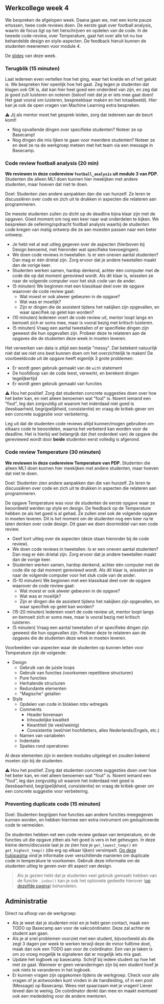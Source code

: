 ## Werkcollege week 4

We bespreken de afgelopen week. Daana gaan we, met een korte pauze ertussen, twee code reviews doen. De eerste gaat over football analysis, waarin de focus ligt op het herschrijven en opdelen van de code. In de tweede code-review, over Temperature, gaat het over alle tot nu toe behandelde design en style-aspecten. De feedback hieruit kunnen de studenten meenemen voor module 4.

De [slides](https://docs.google.com/presentation/d/133YaZvgRkFLStt4zGnrCSD4h_GFBP0DgCSo2KPvHZbU/edit?usp=drive_link) van deze week.

### Terugblik (15 minuten)

Laat iedereen even vertellen hoe het ging, waar het knelde en of het gelukt is. We bespreken hier openlijk hoe het gaat. Zeg tegen je studenten dat klagen ook OK is, dat kan hier heel goed een onderdeel van zijn, en zeg dat je goed zult luisteren en noteren (beloof niet dat je er iets mee gaat doen! Het gaat vooral om luisteren, bespreekbaar maken en het totaalbeeld). Hier kan je ook de open vragen van Machine Learning extra bespreken.

⚠️ Jij als mentor moet het gesprek leiden, zorg dat iedereen aan de beurt komt!

- Nog opvallende dingen over specifieke studenten? Noteer ze op Basecamp!
- Nog dingen die mis lijken te gaan voor meerdere studenten? Noteer ze en deel ze na de werkgroep meteen met het team via een message in Basecamp.

### Code review football analysis (20 min)

**We reviewen in deze codereview `football_analysis` uit module 3 van PDP.** Studenten die alleen ML1 doen kunnen hier meekijken met andere studenten, maar hoeven dat niet te doen.

Doel: Studenten zien andere aanpakken dan die van hunzelf. Ze leren te discussiëren over code en zich uit te drukken in aspecten die relateren aan programmeren.

De meeste studenten zullen zo dicht op de deadline bijna klaar zijn met de opgaven. Goed moment om nog een keer naar wat onderdelen te kijken. We bespreken de oefening/opdracht football analysis waarbij de studenten code kregen van matig ontwerp die ze aan moesten passen naar een beter ontwerp.

- Je hebt net al wat uitleg gegeven over de aspecten (hierboven bij Design benoemd, met hieronder wat specifieke toevoegingen).
- We doen code reviews in tweetallen. Is er een oneven aantal studenten? Dan mag er één drietal zijn. Zorg ervoor dat je andere tweetallen maakt dan de vorige keer.
- Studenten werken samen, hardop denkend, achter één computer met de code die op dat moment gereviewd wordt. Als dit klaar is, wisselen ze naar de volgende computer voor het stuk code van de ander.
- (5 minuten) We beginnen met een klassikaal deel over de opgave waarover de code review gaat:
  - Wat moest er ook alweer gebeuren in de opgave?
  - Wat was er moeilijk?
  - Zijn er dingen die de assistent tijdens het nakijken zijn opgevallen, en waar specifiek op gelet kan worden?
- (10 minuten) Iedereen voert de code review uit, mentor loopt langs en bemoeit zich er soms mee, maar is vooral bezig met kritisch luisteren.
- (5 minuten) Vraag een aantal tweetallen of er specifieke dingen zijn geweest die hun opgevallen zijn. Probeer deze te relateren aan de opgaves die de studenten deze week in moeten leveren.

Het verwerken van data is altijd een beetje "messy". Dat betekent natuurlijk niet dat we niet ons best kunnen doen om het overzichtelijk te maken! De voorbeeldcode uit de opgave heeft eigenlijk 3 grote problemen:

- Er wordt geen gebruik gemaakt van de `with` statement
- De hoofdloop van de code leest, verwerkt, en berekent dingen tegelijkertijd
- Er wordt geen gebruik gemaakt van functies

⚠️ Hou het positief. Zorg dat studenten concrete suggesties doen over hoe het beter kan, en niet alleen benoemen wat "fout" is. Noemt iemand een "fout", leg dan zorgvuldig uit waarom het inderdaad niet goed is (leesbaarheid, begrijpelijkheid, consistentie) en vraag de kritiek-gever om een concrete suggestie voor verbetering.

Leg uit dat de studenten code reviews altijd kunnen/mogen gebruiken om elkaars code te beoordelen, waarna het verbeterd kan worden voor de deadline. Het is hierbij wel belangrijk dat (het onderdeel van) de opgave die gereviewed wordt door **beide** studenten eerst volledig is afgerond.

### Code review Temperature (30 minuten)

**We reviewen in deze codereview Temperature van PDP.** Studenten die alleen ML1 doen kunnen hier meekijken met andere studenten, maar hoeven dat niet te doen.

Doel: Studenten zien andere aanpakken dan die van hunzelf. Ze leren te discussiëren over code en zich uit te drukken in aspecten die relateren aan programmeren.

De opgave Temperature was voor de studenten de eerste opgave waar ze beoordeeld werden op style en design. De feedback op de Temperature hebben ze als het goed is al gehad. Ze zullen snel ook de volgende opgave in moeten leveren. Dit is _het_ moment om de studenten nog een keer na te laten denken over code design. Dit gaan we doen doormiddel van een code review.

- Geef kort uitleg over de aspecten (deze staan hieronder bij de code review).
- We doen code reviews in tweetallen. Is er een oneven aantal studenten? Dan mag er één drietal zijn. Zorg ervoor dat je andere tweetallen maakt dan de vorige keer.
- Studenten werken samen, hardop denkend, achter één computer met de code die op dat moment gereviewd wordt. Als dit klaar is, wisselen ze naar de volgende computer voor het stuk code van de ander.
- (5-10 minuten) We beginnen met een klassikaal deel over de opgave waarover de code review gaat:
  - Wat moest er ook alweer gebeuren in de opgave?
  - Wat was er moeilijk?
  - Zijn er dingen die de assistent tijdens het nakijken zijn opgevallen, en waar specifiek op gelet kan worden?
- (15-20 minuten) Iedereen voert de code review uit, mentor loopt langs en bemoeit zich er soms mee, maar is vooral bezig met kritisch luisteren.
- (5 minuten) Vraag een aantal tweetallen of er specifieke dingen zijn geweest die hun opgevallen zijn. Probeer deze te relateren aan de opgaves die de studenten deze week in moeten leveren.

Voorbeelden van aspecten waar de studenten op kunnen letten voor Temperature zijn de volgende:

- Design
  - Gebruik van de juiste loops
  - Gebruik van functies (voorkomen repetitieve structuren)
  - Pure functies
  - Herhalende structuren
  - Redundante elementen
  - "Magische" getallen
- Style
  - Opdelen van code in blokken mbv witregels
  - Comments
    - Header bovenaan
    - Inhoudelijke kwaliteit
    - Kwantiteit (te veel/weinig)
    - Consistentie (wel/niet hoofdletters, alles Nederlands/Engels, etc.)
  - Namen van variabelen
  - Indentatie
  - Spaties rond operatoren

Al deze elementen zijn in eerdere modules uitgelegd en zouden bekend moeten zijn bij de studenten.

⚠️ Hou het positief. Zorg dat studenten concrete suggesties doen over hoe het beter kan, en niet alleen benoemen wat "fout" is. Noemt iemand een "fout", leg dan zorgvuldig uit waarom het inderdaad niet goed is (leesbaarheid, begrijpelijkheid, consistentie) en vraag de kritiek-gever om een concrete suggestie voor verbetering.

### Preventing duplicate code (15 minuten)

Doel: Studenten begrijpen hoe functies aan andere functies meegegeven kunnen worden, en hebben hiermee een extra instrument om gedupliceerde code te vermeiden.

De studenten hebben net een code review gedaan van temperature, en de functies uit die opgave zitten als het goed is vers in het geheugen. In deze kleine demo/discussie laat je ze zien hoe je `get_lowest_temp()` en `get_highest_temp()` (die erg op elkaar lijken) versimpelt. [Op deze hulppagina](/week_4/duplicate-code/) vind je informatie over verschillende manieren om duplicate code in temperature te voorkomen. Gebruik deze informatie om de studenten uitleg te geven over dit aspect van design.

> Als je gezien hebt dat je studenten veel gebruik gemaakt hebben van de functie `.index()` kan je ook het optionele gedeelte hierover ([op dezelfde pagina](/week_4/duplicate-code/)) behandelen.

## Administratie

Direct na afloop van de werkgroep:

- Als je weet dat je studenten mist en je hebt geen contact, maak een TODO op Basecamp aan voor de vakcoördinator. Deze zal achter de student aan gaan.
- Als je al snel problemen voorziet met een student, bijvoorbeeld als die zegt 3 dagen per week te werken terwijl deze de minor fulltime doet, maak dan ook een TODO aan voor de coördinator. Een van je taken is om zo vroeg mogelijk te signaleren dat er mogelijk iets mis gaat.
- Update het logboek op basecamp. Schrijf bij iedere student op hoe het met ze gaat. Wanneer er geen veranderingen zijn bij een student hoef je ook niets te veranderen in het logboek.
- Er kunnen vragen zijn opgekomen tijdens de werkgroep. Check voor alle vragen of je antwoorden kunt vinden in de handleiding, of in een post (Message) op Basecamp. Wees niet spaarzaam met je vragen! Liever teveel dan te weinig. De coördinator denkt dan mee en maakt eventueel ook een mededeling voor de andere mentoren.

